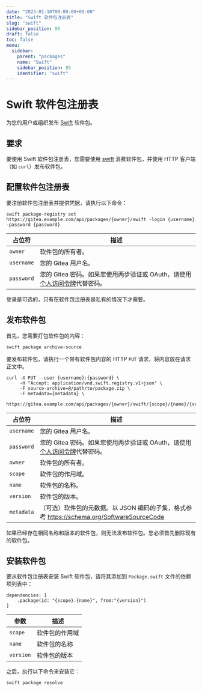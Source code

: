 ```yaml
---
date: "2023-01-10T00:00:00+00:00"
title: "Swift 软件包注册表"
slug: "swift"
sidebar_position: 95
draft: false
toc: false
menu:
  sidebar:
    parent: "packages"
    name: "Swift"
    sidebar_position: 95
    identifier: "swift"
---
```


# Swift 软件包注册表

为您的用户或组织发布 [Swift](https://www.swift.org/) 软件包。

## 要求

要使用 Swift 软件包注册表，您需要使用 [swift](https://www.swift.org/getting-started/) 消费软件包，并使用 HTTP 客户端（如 `curl`）发布软件包。

## 配置软件包注册表

要注册软件包注册表并提供凭据，请执行以下命令：

```shell
swift package-registry set https://gitea.example.com/api/packages/{owner}/swift -login {username} -password {password}
```

| 占位符     | 描述                                                                                                                                           |
| ---------- | ---------------------------------------------------------------------------------------------------------------------------------------------- |
| `owner`    | 软件包的所有者。                                                                                                                               |
| `username` | 您的 Gitea 用户名。                                                                                                                            |
| `password` | 您的 Gitea 密码。如果您使用两步验证或 OAuth，请使用[个人访问令牌](development/api-usage.md#通过-api-认证)代替密码。 |

登录是可选的，只有在软件包注册表是私有的情况下才需要。

## 发布软件包

首先，您需要打包软件包的内容：

```shell
swift package archive-source
```

要发布软件包，请执行一个带有软件包内容的 HTTP `PUT` 请求，将内容放在请求正文中。

```shell --user your_username:your_password_or_token \
curl -X PUT --user {username}:{password} \
	 -H "Accept: application/vnd.swift.registry.v1+json" \
	 -F source-archive=@/path/to/package.zip \
	 -F metadata={metadata} \
	 https://gitea.example.com/api/packages/{owner}/swift/{scope}/{name}/{version}
```

| 占位符     | 描述                                                                                                                                           |
| ---------- | ---------------------------------------------------------------------------------------------------------------------------------------------- |
| `username` | 您的 Gitea 用户名。                                                                                                                            |
| `password` | 您的 Gitea 密码。如果您使用两步验证或 OAuth，请使用[个人访问令牌](development/api-usage.md#通过-api-认证)代替密码。 |
| `owner`    | 软件包的所有者。                                                                                                                               |
| `scope`    | 软件包的作用域。                                                                                                                               |
| `name`     | 软件包的名称。                                                                                                                                 |
| `version`  | 软件包的版本。                                                                                                                                 |
| `metadata` | （可选）软件包的元数据。以 JSON 编码的子集，格式参考 https://schema.org/SoftwareSourceCode                                                     |

如果已经存在相同名称和版本的软件包，则无法发布软件包。您必须首先删除现有的软件包。

## 安装软件包

要从软件包注册表安装 Swift 软件包，请将其添加到 `Package.swift` 文件的依赖项列表中：

```
dependencies: [
	.package(id: "{scope}.{name}", from:"{version}")
]
```

| 参数      | 描述           |
| --------- | -------------- |
| `scope`   | 软件包的作用域 |
| `name`    | 软件包的名称   |
| `version` | 软件包的版本   |

之后，执行以下命令来安装它：

```shell
swift package resolve
```
